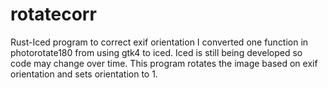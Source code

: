 # rotatecorr
Rust-Iced program to correct exif orientation
I converted one function in photorotate180 from using gtk4 to iced.
Iced is still being developed so code may change over time.
This program rotates the image based on exif orientation and sets orientation to 1.
